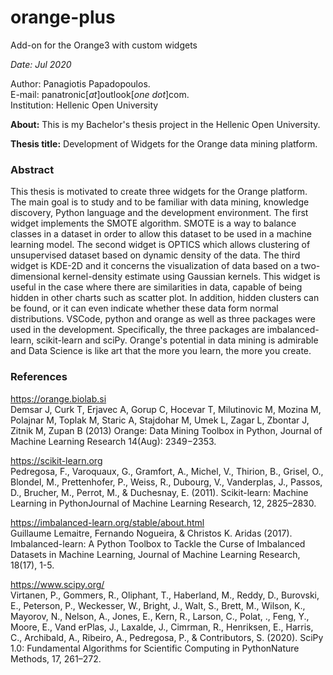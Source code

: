 # orange-plus
Add-on for the Orange3 with custom widgets

*Date: Jul 2020*

Author: Panagiotis Papadopoulos.  
E-mail: panatronic[*at*]outlook[*one dot*]com.  
Institution: Hellenic Open University  

**About:**  This is my Bachelor's thesis project in the Hellenic Open University.

**Thesis title:** Development of Widgets for the Orange data mining platform.

### **Abstract**  
This thesis is motivated to create three widgets for the Orange platform. The main goal is to study and to be familiar with data mining, knowledge discovery, Python language and the development environment. The first widget implements the SMOTE algorithm. SMOTE is a way to balance classes in a dataset in order to allow this dataset to be used in a machine learning model. The second widget is OPTICS which allows clustering of unsupervised dataset based on dynamic density of the data. The third widget is KDE-2D  and it concerns the visualization of data based on a two-dimensional kernel-density estimate using Gaussian kernels. This widget is useful in the case where there are similarities in data, capable of being hidden in other charts such as scatter plot. In addition, hidden clusters can be found, or it can even indicate whether these data form normal distributions. VSCode, python and orange as well as three packages were used in the development. Specifically, the three packages are imbalanced-learn, scikit-learn and sciPy. Orange's potential in data mining is admirable and Data Science is like art that the more you learn, the more you create.

### **References**
https://orange.biolab.si  
Demsar J, Curk T, Erjavec A, Gorup C, Hocevar T, Milutinovic M, Mozina M, Polajnar M, Toplak M, Staric A, Stajdohar M, Umek L, Zagar L, Zbontar J, Zitnik M, Zupan B (2013) Orange: Data Mining Toolbox in Python, Journal of Machine Learning Research 14(Aug): 2349−2353.

https://scikit-learn.org  
Pedregosa, F., Varoquaux, G., Gramfort, A., Michel, V., Thirion, B., Grisel, O., Blondel, M., Prettenhofer, P., Weiss, R., Dubourg, V., Vanderplas, J., Passos, D., Brucher, M., Perrot, M., & Duchesnay, E. (2011). Scikit-learn: Machine Learning in PythonJournal of Machine Learning Research, 12, 2825–2830.

https://imbalanced-learn.org/stable/about.html  
Guillaume Lemaitre, Fernando Nogueira, & Christos K. Aridas (2017). Imbalanced-learn: A Python Toolbox to Tackle the Curse of Imbalanced Datasets in Machine Learning, Journal of Machine Learning Research, 18(17), 1-5.

https://www.scipy.org/  
Virtanen, P., Gommers, R., Oliphant, T., Haberland, M., Reddy, D., Burovski, E., Peterson, P., Weckesser, W., Bright, J., Walt, S., Brett, M., Wilson, K., Mayorov, N., Nelson, A., Jones, E., Kern, R., Larson, C., Polat, ., Feng, Y., Moore, E., Vand erPlas, J., Laxalde, J., Cimrman, R., Henriksen, E., Harris, C., Archibald, A., Ribeiro, A., Pedregosa, P., & Contributors, S. (2020). SciPy 1.0: Fundamental Algorithms for Scientific Computing in PythonNature Methods, 17, 261–272.
